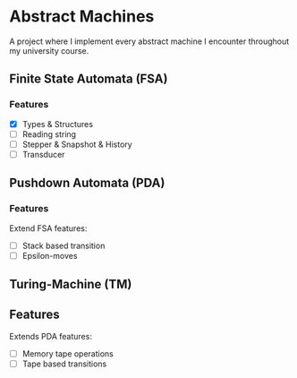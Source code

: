 # Abstract Machines
A project where I implement every abstract machine I encounter throughout my university course.

## Finite State Automata (FSA)

### Features

* [x] Types & Structures
* [ ] Reading string
* [ ] Stepper & Snapshot & History
* [ ] Transducer

## Pushdown Automata (PDA)

### Features

Extend FSA features:
* [ ] Stack based transition
* [ ] Epsilon-moves 

## Turing-Machine (TM)

## Features
Extends PDA features:
* [ ] Memory tape operations
* [ ] Tape based transitions
